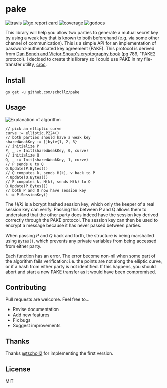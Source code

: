 # pake

[![travis](https://travis-ci.org/schollz/pake.svg?branch=master)](https://travis-ci.org/schollz/pake) 
[![go report card](https://goreportcard.com/badge/github.com/schollz/pake)](https://goreportcard.com/report/github.com/schollz/pake)
[![coverage](https://img.shields.io/badge/coverage-88%25-brightgreen.svg)](https://gocover.io/github.com/schollz/pake)
[![godocs](https://godoc.org/github.com/schollz/pake?status.svg)](https://godoc.org/github.com/schollz/pake) 

This library will help you allow two parties to generate a mutual secret key by using a weak key that is known to both beforehand (e.g. via some other channel of communication). This is a simple API for an implementation of password-authenticated key agreement (PAKE). This protocol is derived from [Dan Boneh and Victor Shoup's cryptography book](https://crypto.stanford.edu/~dabo/cryptobook/BonehShoup_0_4.pdf) (pg 789, "PAKE2 protocol). I decided to create this library so I could use PAKE in my file-transfer utility, [croc](https://github.com/schollz/croc).


## Install

```
go get -u github.com/schollz/pake
```

## Usage 

![Explanation of algorithm](https://i.imgur.com/s7oQWVP.png)

```golang
// pick an elliptic curve
curve := elliptic.P224() 
// both parties should have a weak key
sharedWeakKey := []byte{1, 2, 3}
// initialize P
P, _ := Init(sharedWeakKey, 0, curve)
// initialize Q
Q, _ := Init(sharedWeakKey, 1, curve)
// P sends u to Q
Q.Update(P.Bytes())
// Q computes k, sends H(k), v back to P
P.Update(Q.Bytes())
// P computes k, H(k), sends H(k) to Q
Q.Update(P.Bytes())
// both P and Q now have session key
k := P.SessionKey()
```

The *H(k)* is a bcrypt hashed session key, which only the keeper of a real session key can verify. Passing this between P and Q allows them to understand that the other party does indeed have the session key derived correctly through the PAKE protocol. The session key can then be used to encrypt a message because it has never passed between parties.

When passing *P* and *Q* back and forth, the structure is being marshalled using `Bytes()`, which prevents any private variables from being accessed from either party.

Each function has an error. The error become non-nil when some part of the algorithm fails verification: i.e. the points are not along the elliptic curve, or if a hash from either party is not identified. If this happens, you should abort and start a new PAKE transfer as it would have been compromised. 

## Contributing

Pull requests are welcome. Feel free to...

- Revise documentation
- Add new features
- Fix bugs
- Suggest improvements

## Thanks

Thanks [@tscholl2](https://github.com/tscholl2) for implementing the first version.

## License

MIT
